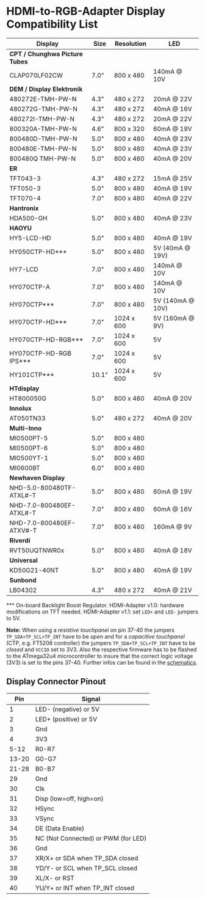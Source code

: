 # HDMI-to-RGB-Adapter Display Compatibility List

Display                          | Size  | Resolution | LED
-------------------------------- | ----- | ---------- | -----------
**CPT / Chunghwa Picture Tubes** |       |            |
 CLAP070LF02CW                   |  7.0" |  800 x 480 | 140mA @ 10V
**DEM / Display Elektronik**     |       |            |
 480272E-TMH-PW-N                |  4.3" |  480 x 272 |  20mA @ 22V
 480272G-TMH-PW-N                |  4.3" |  480 x 272 |  40mA @ 16V
 480272I-TMH-PW-N                |  4.3" |  480 x 272 |  20mA @ 22V
 800320A-TMH-PW-N                |  4.6" |  800 x 320 |  60mA @ 19V
 800480D-TMH-PW-N                |  5.0" |  800 x 480 |  40mA @ 23V
 800480E-TMH-PW-N                |  5.0" |  800 x 480 |  40mA @ 23V
 800480Q TMH-PW-N                |  5.0" |  800 x 480 |  40mA @ 20V
**ER**                           |       |            |
 TFT043-3                        |  4.3" |  480 x 272 |  15mA @ 25V
 TFT050-3                        |  5.0" |  800 x 480 |  40mA @ 19V
 TFT070-4                        |  7.0" |  800 x 480 |  40mA @ 22V
**Hantronix**                    |       |            |
 HDA500-GH                       |  5.0" |  800 x 480 |  40mA @ 23V
**HAOYU**                        |       |            |
 HY5-LCD-HD                      |  5.0" |  800 x 480 |  40mA @ 19V
 HY050CTP-HD***                  |  5.0" |  800 x 480 | 5V (40mA @ 19V)
 HY7-LCD                         |  7.0" |  800 x 480 | 140mA @ 10V
 HY070CTP-A                      |  7.0" |  800 x 480 | 140mA @ 10V
 HY070CTP***                     |  7.0" |  800 x 480 | 5V (140mA @ 10V)
 HY070CTP-HD***                  |  7.0" | 1024 x 600 | 5V (160mA @  9V)
 HY070CTP-HD-RGB***              |  7.0" | 1024 x 600 | 5V
 HY070CTP-HD-RGB IPS***          |  7.0" | 1024 x 600 | 5V
 HY101CTP***                     | 10.1" | 1024 x 600 | 5V
**HTdisplay**                    |       |            |
 HT800050G                       |  5.0" |  800 x 480 |  40mA @ 20V
**Innolux**                      |       |            |
 AT050TN33                       |  5.0" |  480 x 272 |  40mA @ 20V
**Multi-Inno**                   |       |            |
 MI0500PT-5                      |  5.0" |  800 x 480 |
 MI0500PT-6                      |  5.0" |  800 x 480 |
 MI0500YT-1                      |  5.0" |  800 x 480 |
 MI0600BT                        |  6.0" |  800 x 480 |
**Newhaven Display**             |       |            |
 NHD-5.0-800480TF-ATXL#-T        |  5.0" |  800 x 480 |  60mA @ 19V
 NHD-7.0-800480EF-ATXL#-T        |  7.0" |  800 x 480 |  60mA @ 16V
 NHD-7.0-800480EF-ATXV#-T        |  7.0" |  800 x 480 | 160mA @  9V
**Riverdi**                      |       |            |
 RVT50UQTNWR0x                   |  5.0" |  800 x 480 |  40mA @ 18V
**Universal**                    |       |            |
 KD50G21-40NT                    |  5.0" |  800 x 480 |  40mA @ 19V
**Sunbond**                      |       |            |
 LB04302                         |  4.3" |  480 x 272 |  40mA @ 21V

*** On-board Backlight Boost Regulator. HDMI-Adapter v1.0: hardware modifications on TFT needed. HDMI-Adapter v1.1: set ```LED+``` and ```LED-``` jumpers to 5V.

**Note:**
When using a *resistive touchpanel* on pin 37-40 the jumpers ```TP_SDA+TP_SCL+TP_INT``` have to be *open* and
for a *capacitive touchpanel* (CTP, e.g. FT5206 controller) the jumpers ```TP_SDA+TP_SCL+TP_INT``` have to be *closed* and ```VCCIO``` set to 3V3.
Also the respective firmware has to be flashed to the ATmega32u4 microcontroller to insure that the correct logic voltage (3V3) is set to the pins 37-40.
Further infos can be found in the [schematics](https://github.com/watterott/HDMI-Display/tree/master/hardware).


## Display Connector Pinout

Pin    | Signal
------ | ------
     1 | LED- (negative) or 5V
     2 | LED+ (positive) or 5V
     3 | Gnd
     4 | 3V3
  5-12 | R0-R7
 13-20 | G0-G7
 21-28 | B0-B7
    29 | Gnd
    30 | Clk
    31 | Disp (low=off, high=on)
    32 | HSync
    33 | VSync
    34 | DE (Data Enable)
    35 | NC (Not Connected) or PWM (for LED)
    36 | Gnd
    37 | XR/X+ or SDA when TP_SDA closed
    38 | YD/Y- or SCL when TP_SCL closed
    39 | XL/X- or RST
    40 | YU/Y+ or INT when TP_INT closed
